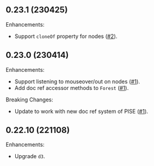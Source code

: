 ## 0.23.1 (230425)

Enhancements:

* Support `cloneOf` property for nodes
  ([#2](https://github.com/proofscape/pfsc-moose/pull/2)).

## 0.23.0 (230414)

Enhancements:

* Support listening to mouseover/out on nodes
  ([#1](https://github.com/proofscape/pfsc-moose/pull/1)).
* Add doc ref accessor methods to `Forest`
  ([#1](https://github.com/proofscape/pfsc-moose/pull/1)).

Breaking Changes:

* Update to work with new doc ref system of PISE
  ([#1](https://github.com/proofscape/pfsc-moose/pull/1)).

## 0.22.10 (221108)

Enhancements:

* Upgrade `d3`.
